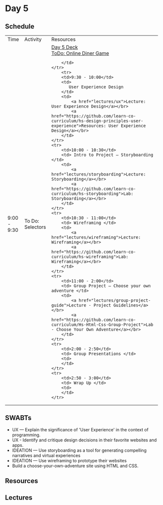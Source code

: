 # Day 5

## Schedule

<table>
    <tr>
        <td>Time</td>
        <td>Activity</td>
        <td>Resources</td>
    </tr>
    <tr>
        <td>9:00 - 9:30</td>
        <td> To Do: Selectors</td>
        <td>
            <a href="https://docs.google.com/presentation/d/1IT7IQpPvNgd9TyYDu2tSoBw_ozNYUufaB9D-RArG15U/edit">Day 5 Deck</a></br>
            <a href="https://github.com/learn-co-curriculum/hs-css-online-diner">ToDo: Online Diner Game</a>
            
        </td>
    </tr>
        <tr>
        <td>9:30 - 10:00</td>
        <td> 
           User Experience Design 
        </td>
        <td>
            <a href="lectures/ux">Lecture: User Experience Design</a></br>
            <a href="https://github.com/learn-co-curriculum/hs-design-principles-user-experience">Resources: User Experience Design</a></br>
        </td>
    </tr>
    <tr>
        <td>10:00 - 10:30</td>
        <td> Intro to Project — Storyboarding </td>
        <td>
            <a href="lectures/storyboarding">Lecture: Storyboarding</a></br>
            <a href="https://github.com/learn-co-curriculum/hs-storyboarding">Lab: Storyboarding</a></br>
        </td>
    </tr>
    <tr>
        <td>10:30 - 11:00</td>
        <td> Wireframing </td>
        <td>
            <a href="lectures/wireframing">Lecture: Wireframing</a></br>
            <a href="https://github.com/learn-co-curriculum/hs-wireframing">Lab: Wireframing</a></br>
        </td>
    </tr>
    <tr>
        <td>11:00 - 2:00</td>
        <td> Group Project — Choose your own adventure </td>
        <td> 
            <a href="lectures/group-project-guide">Lecture - Project Guidelines</a></br>
            <a href="https://github.com/learn-co-curriculum/Hs-Html-Css-Group-Project">Lab - Choose Your Own Adventure</a></br>
        </td>
    </tr>
    <tr>
        <td>2:00 - 2:50</td>
        <td> Group Presentations </td>
        <td>
        </td>
    </tr>
    <tr>
        <td>2:50 - 3:00</td>
        <td> Wrap Up </td>
        <td>
        </td>
    </tr>
    
</table>

## SWABTs
* UX — Explain the significance of 'User Experience' in the context of programming.
* UX - Identify and critique design decisions in their favorite websites and apps.
* IDEATION — Use storyboarding as a tool for generating compelling narratives and virtual experiences 
* IDEATION — Use wireframing to prototype their websites
* Build a choose-your-own-adventure site using HTML and CSS.

## Resources

## Lectures
